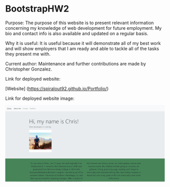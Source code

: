 # BootstrapHW2
Purpose: The purpose of this website is to present relevant information concerning my knowledge of web development for future employment. My bio and contact info is also available and updated on a regular basis.

Why it is useful: It is useful because it will demonstrate all of my best work and will show employers that I am ready and able to tackle all of the tasks they present me with.

Current author: Maintenance and further contributions are made by Christopher Gonzalez.

Link for deployed website: 

[Website] (https://spiralout92.github.io/Portfolio/)

Link for deployed website image: 

![Portfolio](portfolio.PNG)